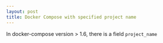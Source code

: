 ```yaml
---
layout: post
title: Docker Compose with specified project name
---
```

In docker-compose version > 1.6, there is a field `project_name`

```

```
